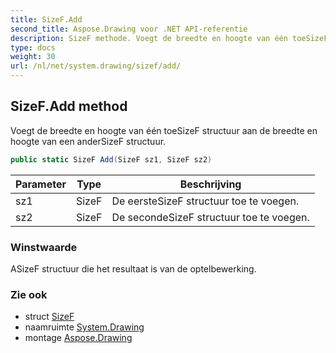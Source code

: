 ```yaml
---
title: SizeF.Add
second_title: Aspose.Drawing voor .NET API-referentie
description: SizeF methode. Voegt de breedte en hoogte van één toeSizeF structuur aan de breedte en hoogte van een anderSizeF structuur.
type: docs
weight: 30
url: /nl/net/system.drawing/sizef/add/
---
```

## SizeF.Add method

Voegt de breedte en hoogte van één toeSizeF structuur aan de breedte en hoogte van een anderSizeF structuur.

```csharp
public static SizeF Add(SizeF sz1, SizeF sz2)
```

| Parameter | Type | Beschrijving |
| --- | --- | --- |
| sz1 | SizeF | De eersteSizeF structuur toe te voegen. |
| sz2 | SizeF | De secondeSizeF structuur toe te voegen. |

### Winstwaarde

ASizeF structuur die het resultaat is van de optelbewerking.

### Zie ook

* struct [SizeF](../)
* naamruimte [System.Drawing](../../sizef/)
* montage [Aspose.Drawing](../../../)


